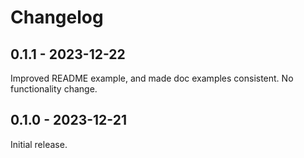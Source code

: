 # Changelog

## 0.1.1 - 2023-12-22

Improved README example, and made doc examples consistent. No functionality change.

## 0.1.0 - 2023-12-21

Initial release.
